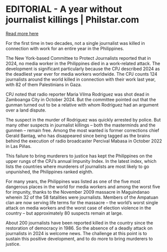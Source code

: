 # EDITORIAL - A year without journalist killings | Philstar.com

[Read more here](https://www.philstar.com/opinion/2025/02/18/2422226/editorial-year-without-journalist-killings)

For the first time in two decades, not a single journalist was killed in connection with work for an entire year in the Philippines.

The New York-based Committee to Protect Journalists reported that in 2024, no media worker in the Philippines died in a work-related attack. The development is significant particularly because the CPJ described 2024 as the deadliest year ever for media workers worldwide. The CPJ counts 124 journalists around the world killed in connection with their work last year, with 82 of them Palestinians in Gaza.

CPJ noted that radio reporter Maria Vilma Rodriguez was shot dead in Zamboanga City in October 2024. But the committee pointed out that the gunman turned out to be a relative with whom Rodriguez had an argument over a land dispute.

The suspect in the murder of Rodriguez was quickly arrested by police. But many other suspects in journalist killings – both the masterminds and the gunmen – remain free. Among the most wanted is former corrections chief Gerald Bantag, who has disappeared since being tagged as the brains behind the execution of radio broadcaster Percival Mabasa in October 2022 in Las Piñas.

This failure to bring murderers to justice has kept the Philippines on the upper rungs of the CPJ’s annual Impunity Index. In the latest index, which lists the countries where murderers of journalists are most likely to go unpunished, the Philippines ranked eighth.

For many years, the Philippines was listed as one of the five most dangerous places in the world for media workers and among the worst five for impunity, thanks to the November 2009 massacre in Maguindanao wherein 32 of the 58 fatalities were journalists. Members of the Ampatuan clan are now serving life terms for the massacre – the world’s worst single attack on media workers and the worst case of election violence in the country – but approximately 80 suspects remain at large.

About 200 journalists have been reported killed in the country since the restoration of democracy in 1986. So the absence of a deadly attack on journalists in 2024 is welcome news. The challenge at this point is to sustain this positive development, and to do more to bring murderers to justice.